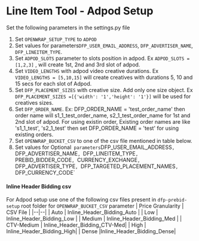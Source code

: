 # Line Item Tool - Adpod Setup
  
Set the following parameters in the settings.py file
 1. Set `OPENWRAP_SETUP_TYPE` to `ADPOD`
 2. Set values for parameters`DFP_USER_EMAIL_ADDRESS`, `DFP_ADVERTISER_NAME`, `DFP_LINEITEM_TYPE`.  
 3. Set `ADPOD_SLOTS` parameter to slots position in adpod. 
 	Ex `ADPOD_SLOTS = [1,2,3]` , will create 1st, 2nd and 3rd slot of adpod. 
 4. Set `VIDEO_LENGTHS` with adpod video creative durations. 
 	Ex `VIDEO_LENGTHS = [5,10,15]` will create creatives with durations 5, 10 and 15 secs for each slot of Adpod.
 5. Set `DFP_PLACEMENT_SIZES` with creative size. Add only one size object. 
	Ex `DFP_PLACEMENT_SIZES =[{'width': '1','height': '1'}]` will be used for creatives sizes. 
 6. Set `DFP_ORDER_NAME`.
 	Ex:  DFP_ORDER_NAME = 'test_order_name' then order name will s1_1_test_order_name,  s2_1_test_order_name for 1st and 2nd slot of adpod.
	For using existin order, Existing order names are like 's1_1_test', 's2_1_test' then set DFP_ORDER_NAME = 'test' for using existing orders.
 7. Set `OPENWRAP_BUCKET_CSV` to one of the csv file mentioned in table below.
 8. Set values for Optional` parameters`DFP_USER_EMAIL_ADDRESS`, `DFP_ADVERTISER_NAME`, `DFP_LINEITEM_TYPE`, `PREBID_BIDDER_CODE`, `CURRENCY_EXCHANGE`, `DFP_ADVERTISER_TYPE`, `DFP_TARGETED_PLACEMENT_NAMES`, `DFP_CURRENCY_CODE` 
 
 
#### Inline Header Bidding  csv
For Adpod setup use one of the following csv files present in `dfp-prebid-setup` root folder for `OPENWRAP_BUCKET_CSV` parameter 
|  Price Granularity | CSV File |
|--|--|
| Auto  | Inline_Header_Bidding_Auto |
| Low | Inline_Header_Bidding_Low |
| Medium  | Inline_Header_Bidding_Med |
| CTV-Medium  |  Inline_Header_Bidding_CTV-Med|
| High  |  Inline_Header_Bidding_High|
| Dense  |Inline_Header_Bidding_Dense|

